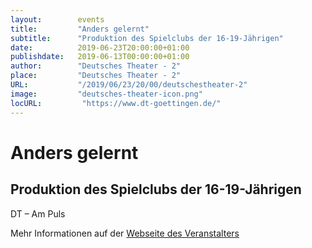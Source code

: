 ```yaml
---
layout:        events
title:         "Anders gelernt"
subtitle:      "Produktion des Spielclubs der 16-19-Jährigen"
date:          2019-06-23T20:00:00+01:00
publishdate:   2019-06-13T00:00:00+01:00
author:        "Deutsches Theater - 2"
place:         "Deutsches Theater - 2"
URL:           "/2019/06/23/20/00/deutschestheater-2"
image:         "deutsches-theater-icon.png"
locURL:         "https://www.dt-goettingen.de/"
---
```


Anders gelernt
===========

Produktion des Spielclubs der 16-19-Jährigen
-----------

 DT – Am Puls

Mehr Informationen auf der [Webseite des Veranstalters](https://www.dt-goettingen.de/stueck/anders-gelernt/)
